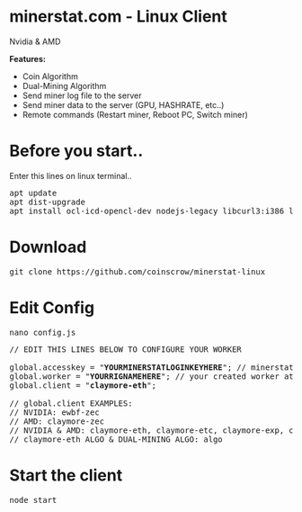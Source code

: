 # minerstat.com - Linux Client
Nvidia & AMD

<b>Features:</b>
- Coin Algorithm
- Dual-Mining Algorithm
- Send miner log file to the server
- Send miner data to the server (GPU, HASHRATE, etc..)
- Remote commands (Restart miner, Reboot PC, Switch miner)

# Before you start..
Enter this lines on linux terminal..
<pre>
apt update
apt dist-upgrade
apt install ocl-icd-opencl-dev nodejs-legacy libcurl3:i386 libcurl4-openssl-dev unzip git
</pre>

# Download
<pre>
git clone https://github.com/coinscrow/minerstat-linux
</pre>

# Edit Config
<pre>
nano config.js
</pre>

<pre>
// EDIT THIS LINES BELOW TO CONFIGURE YOUR WORKER

global.accesskey = "<b>YOURMINERSTATLOGINKEYHERE</b>"; // minerstat.com LOGIN key
global.worker = "<b>YOURRIGNAMEHERE</b>"; // your created worker at the website
global.client = "<b>claymore-eth</b>";

// global.client EXAMPLES:
// NVIDIA: ewbf-zec
// AMD: claymore-zec
// NVIDIA & AMD: claymore-eth, claymore-etc, claymore-exp, claymore-music, claymore-ubq
// claymore-eth ALGO & DUAL-MINING ALGO: algo
</pre>

# Start the client
<pre>
node start
</pre>

